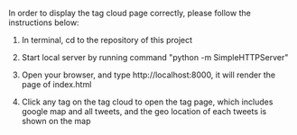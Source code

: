 In order to display the tag cloud page correctly, please follow the instructions below:

1.	In terminal, cd to the repository of this project

2.	Start local server by running command "python -m SimpleHTTPServer"

3.	Open your browser, and type http://localhost:8000, it will render the page of index.html

4.	Click any tag on the tag cloud to open the tag page, which includes google map and all tweets, and the geo location of each tweets is shown on the map



